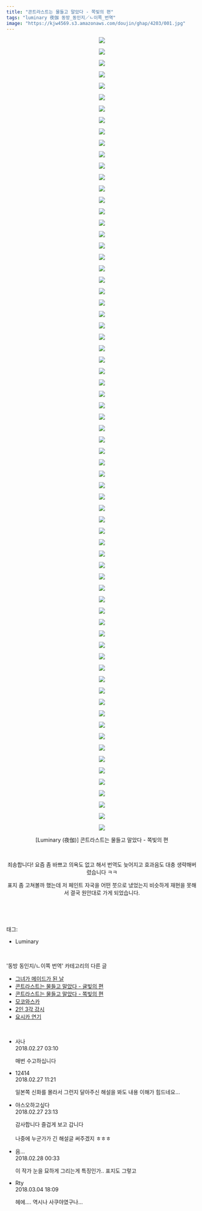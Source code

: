 ```yaml
---
title: "콘트라스트는 물들고 말았다 - 쪽빛의 편"
tags: "luminary 夜伽 동방_동인지／ㄴ이쪽_번역"
image: "https://kjw4569.s3.amazonaws.com/doujin/ghap/4203/001.jpg"
---
```

<div class="article">
<p style="text-align: center; clear: none; float: none;"><img src="{{ site.imgserver3 }}/ghap/4203/001.jpg"/></p>
<p style="text-align: center; clear: none; float: none;"><img src="{{ site.imgserver3 }}/ghap/4203/002.jpg"/></p>
<p style="text-align: center; clear: none; float: none;"><img src="{{ site.imgserver3 }}/ghap/4203/003.jpg"/></p>
<p style="text-align: center; clear: none; float: none;"><img src="{{ site.imgserver3 }}/ghap/4203/004.jpg"/></p>
<p style="text-align: center; clear: none; float: none;"><img src="{{ site.imgserver3 }}/ghap/4203/005.jpg"/></p>
<p style="text-align: center; clear: none; float: none;"><img src="{{ site.imgserver3 }}/ghap/4203/006.jpg"/></p>
<p style="text-align: center; clear: none; float: none;"><img src="{{ site.imgserver3 }}/ghap/4203/007.jpg"/></p>
<p style="text-align: center; clear: none; float: none;"><img src="{{ site.imgserver3 }}/ghap/4203/008.jpg"/></p>
<p style="text-align: center; clear: none; float: none;"><img src="{{ site.imgserver3 }}/ghap/4203/009.jpg"/></p>
<p style="text-align: center; clear: none; float: none;"><img src="{{ site.imgserver3 }}/ghap/4203/010.jpg"/></p>
<p style="text-align: center; clear: none; float: none;"><img src="{{ site.imgserver3 }}/ghap/4203/011.jpg"/></p>
<p style="text-align: center; clear: none; float: none;"><img src="{{ site.imgserver3 }}/ghap/4203/012.jpg"/></p>
<p style="text-align: center; clear: none; float: none;"><img src="{{ site.imgserver3 }}/ghap/4203/013.jpg"/></p>
<p style="text-align: center; clear: none; float: none;"><img src="{{ site.imgserver3 }}/ghap/4203/014.jpg"/></p>
<p style="text-align: center; clear: none; float: none;"><img src="{{ site.imgserver3 }}/ghap/4203/015.jpg"/></p>
<p style="text-align: center; clear: none; float: none;"><img src="{{ site.imgserver3 }}/ghap/4203/016.jpg"/></p>
<p style="text-align: center; clear: none; float: none;"><img src="{{ site.imgserver3 }}/ghap/4203/017.jpg"/></p>
<p style="text-align: center; clear: none; float: none;"><img src="{{ site.imgserver3 }}/ghap/4203/018.jpg"/></p>
<p style="text-align: center; clear: none; float: none;"><img src="{{ site.imgserver3 }}/ghap/4203/019.jpg"/></p>
<p style="text-align: center; clear: none; float: none;"><img src="{{ site.imgserver3 }}/ghap/4203/020.jpg"/></p>
<p style="text-align: center; clear: none; float: none;"><img src="{{ site.imgserver3 }}/ghap/4203/021.jpg"/></p>
<p style="text-align: center; clear: none; float: none;"><img src="{{ site.imgserver3 }}/ghap/4203/022.jpg"/></p>
<p style="text-align: center; clear: none; float: none;"><img src="{{ site.imgserver3 }}/ghap/4203/023.jpg"/></p>
<p style="text-align: center; clear: none; float: none;"><img src="{{ site.imgserver3 }}/ghap/4203/024.jpg"/></p>
<p style="text-align: center; clear: none; float: none;"><img src="{{ site.imgserver3 }}/ghap/4203/025.jpg"/></p>
<p style="text-align: center; clear: none; float: none;"><img src="{{ site.imgserver3 }}/ghap/4203/026.jpg"/></p>
<p style="text-align: center; clear: none; float: none;"><img src="{{ site.imgserver3 }}/ghap/4203/027.jpg"/></p>
<p style="text-align: center; clear: none; float: none;"><img src="{{ site.imgserver3 }}/ghap/4203/028.jpg"/></p>
<p style="text-align: center; clear: none; float: none;"><img src="{{ site.imgserver3 }}/ghap/4203/029.jpg"/></p>
<p style="text-align: center; clear: none; float: none;"><img src="{{ site.imgserver3 }}/ghap/4203/030.jpg"/></p>
<p style="text-align: center; clear: none; float: none;"><img src="{{ site.imgserver3 }}/ghap/4203/031.jpg"/></p>
<p style="text-align: center; clear: none; float: none;"><img src="{{ site.imgserver3 }}/ghap/4203/032.jpg"/></p>
<p style="text-align: center; clear: none; float: none;"><img src="{{ site.imgserver3 }}/ghap/4203/033.jpg"/></p>
<p style="text-align: center; clear: none; float: none;"><img src="{{ site.imgserver3 }}/ghap/4203/034.jpg"/></p>
<p style="text-align: center; clear: none; float: none;"><img src="{{ site.imgserver3 }}/ghap/4203/035.jpg"/></p>
<p style="text-align: center; clear: none; float: none;"><img src="{{ site.imgserver3 }}/ghap/4203/036.jpg"/></p>
<p style="text-align: center; clear: none; float: none;"><img src="{{ site.imgserver3 }}/ghap/4203/037.jpg"/></p>
<p style="text-align: center; clear: none; float: none;"><img src="{{ site.imgserver3 }}/ghap/4203/038.jpg"/></p>
<p style="text-align: center; clear: none; float: none;"><img src="{{ site.imgserver3 }}/ghap/4203/039.jpg"/></p>
<p style="text-align: center; clear: none; float: none;"><img src="{{ site.imgserver3 }}/ghap/4203/040.jpg"/></p>
<p style="text-align: center; clear: none; float: none;"><img src="{{ site.imgserver3 }}/ghap/4203/041.jpg"/></p>
<p style="text-align: center; clear: none; float: none;"><img src="{{ site.imgserver3 }}/ghap/4203/042.jpg"/></p>
<p style="text-align: center; clear: none; float: none;"><img src="{{ site.imgserver3 }}/ghap/4203/043.jpg"/></p>
<p style="text-align: center; clear: none; float: none;"><img src="{{ site.imgserver3 }}/ghap/4203/044.jpg"/></p>
<p style="text-align: center; clear: none; float: none;"><img src="{{ site.imgserver3 }}/ghap/4203/045.jpg"/></p>
<p style="text-align: center; clear: none; float: none;"><img src="{{ site.imgserver3 }}/ghap/4203/046.jpg"/></p>
<p style="text-align: center; clear: none; float: none;"><img src="{{ site.imgserver3 }}/ghap/4203/047.jpg"/></p>
<p style="text-align: center; clear: none; float: none;"><img src="{{ site.imgserver3 }}/ghap/4203/048.jpg"/></p>
<p style="text-align: center; clear: none; float: none;"><img src="{{ site.imgserver3 }}/ghap/4203/049.jpg"/></p>
<p style="text-align: center; clear: none; float: none;"><img src="{{ site.imgserver3 }}/ghap/4203/050.jpg"/></p>
<p style="text-align: center; clear: none; float: none;"><img src="{{ site.imgserver3 }}/ghap/4203/051.jpg"/></p>
<p style="text-align: center; clear: none; float: none;"><img src="{{ site.imgserver3 }}/ghap/4203/052.jpg"/></p>
<p style="text-align: center; clear: none; float: none;"><img src="{{ site.imgserver3 }}/ghap/4203/053.jpg"/></p>
<p style="text-align: center; clear: none; float: none;"><img src="{{ site.imgserver3 }}/ghap/4203/054.jpg"/></p>
<p style="text-align: center; clear: none; float: none;"><img src="{{ site.imgserver3 }}/ghap/4203/055.jpg"/></p>
<p style="text-align: center; clear: none; float: none;"><img src="{{ site.imgserver3 }}/ghap/4203/056.jpg"/></p>
<p style="text-align: center; clear: none; float: none;"><img src="{{ site.imgserver3 }}/ghap/4203/057.jpg"/></p>
<p style="text-align: center; clear: none; float: none;"><img src="{{ site.imgserver3 }}/ghap/4203/058.jpg"/></p>
<p style="text-align: center; clear: none; float: none;"><img src="{{ site.imgserver3 }}/ghap/4203/059.jpg"/></p>
<p style="text-align: center; clear: none; float: none;"><img src="{{ site.imgserver3 }}/ghap/4203/060.jpg"/></p>
<p style="text-align: center; clear: none; float: none;"><img src="{{ site.imgserver3 }}/ghap/4203/061.jpg"/></p>
<p style="text-align: center; clear: none; float: none;"><img src="{{ site.imgserver3 }}/ghap/4203/062.jpg"/></p>
<p style="text-align: center; clear: none; float: none;"><img src="{{ site.imgserver3 }}/ghap/4203/063.jpg"/></p>
<p style="text-align: center; clear: none; float: none;"><img src="{{ site.imgserver3 }}/ghap/4203/064.jpg"/></p>
<p style="text-align: center; clear: none; float: none;"><img src="{{ site.imgserver3 }}/ghap/4203/065.jpg"/></p>
<p style="text-align: center; clear: none; float: none;"><img src="{{ site.imgserver3 }}/ghap/4203/066.jpg"/></p>
<p style="text-align: center; clear: none; float: none;"><img src="{{ site.imgserver3 }}/ghap/4203/067.jpg"/></p>
<p style="text-align: center; clear: none; float: none;"><img src="{{ site.imgserver3 }}/ghap/4203/068.jpg"/></p>
<p style="text-align: center; clear: none; float: none;"><img src="{{ site.imgserver3 }}/ghap/4203/069.jpg"/></p>
<p style="text-align: center; clear: none; float: none;"><img src="{{ site.imgserver3 }}/ghap/4203/070.jpg"/></p>
<p style="text-align: center; clear: none; float: none;">[Luminary (夜伽)] 콘트라스트는 물들고 말았다 - 쪽빛의 편</p>
<p style="text-align: center; clear: none; float: none;"><br/></p>
<p style="text-align: center; clear: none; float: none;">죄송합니다! 요즘 좀 바쁘고 의욕도 없고 해서 번역도 늦어지고 효과음도 대충 생략해버렸습니다 ㅋㅋ</p>
<p style="text-align: center; clear: none; float: none;">표지 좀 고쳐볼까 했는데 저 페인트 자국을 어떤 붓으로 냈었는지 비슷하게 재현을 못해서 결국 원안대로 가게 되었습니다.</p>
<p style="text-align: center; clear: none; float: none;"><br/></p>
</div><br/>
<div class="tagTrail">
<p>태그: </p>
<ul>
<li>Luminary</li>
</ul>
</div><br/>
<div class="another">
<p>'동방 동인지/ㄴ이쪽 번역' 카테고리의 다른 글</p>
<ul>
<li><a href="/ghap_4218">그녀가 메이드가 된 날</a></li>
<li><a href="/ghap_4217">콘트라스트는 물들고 말았다 - 귤빛의 편</a></li>
<li><a href="/ghap_4203">콘트라스트는 물들고 말았다 - 쪽빛의 편</a></li>
<li><a href="/ghap_4198">모코와스카</a></li>
<li><a href="/ghap_4196">2인 3각 강시</a></li>
<li><a href="/ghap_4195">요시카 연기</a></li>
</ul>
</div><br/>
<div class="cb_module cb_fluid">
<div class="cb_wrt cb_profile">
<div class="comment">
<ul>
<li class="cb_thumb_off" id="comment15207721">
<div class="cb_comment_area">
<div class="cb_info_area">
<div class="cb_section">
<span class="cb_nick_name">사나</span>
</div>
<div class="cb_section">
<span class="cb_date">2018.02.27 03:10 </span>
</div>
</div>
<div class="cb_dsc_comment">
<p class="cb_dsc">
											매번 수고하십니다
										</p>
</div>
</div></li>
<li class="cb_thumb_off" id="comment15207921">
<div class="cb_comment_area">
<div class="cb_info_area">
<div class="cb_section">
<span class="cb_nick_name">12414</span>
</div>
<div class="cb_section">
<span class="cb_date">2018.02.27 11:21 </span>
</div>
</div>
<div class="cb_dsc_comment">
<p class="cb_dsc">
											일본쪽 신화를 몰라서 그런지 달아주신 해설을 봐도 내용 이해가 힘드네요...
										</p>
</div>
</div></li>
<li class="cb_thumb_off" id="comment15208395">
<div class="cb_comment_area">
<div class="cb_info_area">
<div class="cb_section">
<span class="cb_nick_name">야스오하고싶다</span>
</div>
<div class="cb_section">
<span class="cb_date">2018.02.27 23:13 </span>
</div>
</div>
<div class="cb_dsc_comment">
<p class="cb_dsc">
											감사합니다 즐겁게 보고 갑니다<br/>
<br/>
 나중에 누군가가 긴 해설글 써주겠지 ㅎㅎㅎ
										</p>
</div>
</div></li>
<li class="cb_thumb_off" id="comment15208456">
<div class="cb_comment_area">
<div class="cb_info_area">
<div class="cb_section">
<span class="cb_nick_name">음...</span>
</div>
<div class="cb_section">
<span class="cb_date">2018.02.28 00:33 </span>
</div>
</div>
<div class="cb_dsc_comment">
<p class="cb_dsc">
											이 작가 눈을 묘하게 그리는게 특징인가.. 표지도 그렇고
										</p>
</div>
</div></li>
<li class="cb_thumb_off" id="comment15212227">
<div class="cb_comment_area">
<div class="cb_info_area">
<div class="cb_section">
<span class="cb_nick_name">Rty</span>
</div>
<div class="cb_section">
<span class="cb_date">2018.03.04 18:09 </span>
</div>
</div>
<div class="cb_dsc_comment">
<p class="cb_dsc">
											헤에.... 역시나 사쿠야였구나...
										</p>
</div>
</div></li>
</ul>
</div>
</div><!-- commentList close -->
</div><br/>
